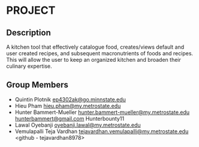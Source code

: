 # PROJECT

## Description

A kitchen tool that effectively catalogue food, creates/views default and user created recipes, and subsequent
macronutrients of foods and recipes. This will allow the user to keep an organized kitchen and broaden their 
culinary expertise.

## Group Members

- Quintin Plotnik <ep4302ak@go.minnstate.edu>
- Hieu Pham <hieu.pham@my.metrostate.edu>
- Hunter Bammert-Mueller <hunter.bammert-mueller@my.metrostate.edu> <hunterbammert@gmail.com> Hunterbounty11
- Lawal Oyebanji <oyebanji.lawal@my.metrostate.edu>
- Vemulapalli Teja Vardhan <tejavardhan.vemulapalli@my.metrostate.edu> <github - tejavardhan8978>
